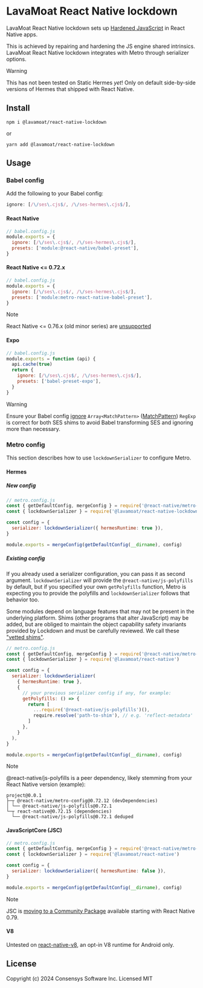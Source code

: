 # LavaMoat React Native lockdown

LavaMoat React Native lockdown sets up [Hardened JavaScript][hardened-js-ext] in React Native apps.

This is achieved by repairing and hardening the JS engine shared intrinsics. LavaMoat React Native lockdown integrates with Metro through serializer options.

> [!WARNING]
> This has not been tested on Static Hermes _yet_! Only on default side-by-side versions of Hermes that shipped with React Native.

## Install

```shell
npm i @lavamoat/react-native-lockdown
```

or

```shell
yarn add @lavamoat/react-native-lockdown
```

## Usage

### Babel config

Add the following to your Babel config:

```js
ignore: [/\/ses\.cjs$/, /\/ses-hermes\.cjs$/],
```

#### React Native

```js
// babel.config.js
module.exports = {
  ignore: [/\/ses\.cjs$/, /\/ses-hermes\.cjs$/],
  presets: ['module:@react-native/babel-preset'],
}
```

#### React Native <= 0.72.x

```js
// babel.config.js
module.exports = {
  ignore: [/\/ses\.cjs$/, /\/ses-hermes\.cjs$/],
  presets: ['module:metro-react-native-babel-preset'],
}
```

> [!NOTE]
> React Native <= 0.76.x (old minor series) are [unsupported][react-native-releases-support-ext]

#### Expo

```js
// babel.config.js
module.exports = function (api) {
  api.cache(true)
  return {
    ignore: [/\/ses\.cjs$/, /\/ses-hermes\.cjs$/],
    presets: ['babel-preset-expo'],
  }
}
```

> [!WARNING]
> Ensure your Babel config [ignore][babel-ignore-ext] `Array<MatchPattern>` ([MatchPattern][babel-matchpattern-ext]) `RegExp` is correct for both SES shims to avoid Babel transforming SES and ignoring more than necessary.

### Metro config

This section describes how to use `lockdownSerializer` to configure Metro.

#### Hermes

##### New config

```js
// metro.config.js
const { getDefaultConfig, mergeConfig } = require('@react-native/metro-config')
const { lockdownSerializer } = require('@lavamoat/react-native-lockdown')

const config = {
  serializer: lockdownSerializer({ hermesRuntime: true }),
}

module.exports = mergeConfig(getDefaultConfig(__dirname), config)
```

##### Existing config

If you already used a serializer configuration, you can pass it as second argument.
`lockdownSerializer` will provide the `@react-native/js-polyfills` by default, but if you specified your own `getPolyfills` function, Metro is expecting you to provide the polyfills and `lockdownSerializer` follows that behavior too.

Some modules depend on language features that may not be present in the underlying platform.
Shims (other programs that alter JavaScript) may be added, but are obliged to maintain the object capability safety invariants provided by Lockdown and must be carefully reviewed. We call these ["vetted shims"][vetted-shims-ext].

```js
// metro.config.js
const { getDefaultConfig, mergeConfig } = require('@react-native/metro-config')
const { lockdownSerializer } = require('@lavamoat/react-native')

const config = {
  serializer: lockdownSerializer(
    { hermesRuntime: true },
    {
      // your previous serializer config if any, for example:
      getPolyfills: () => {
        return [
          ...require('@react-native/js-polyfills')(),
          require.resolve('path-to-shim'), // e.g. 'reflect-metadata'
        ]
      },
    }
  ),
}

module.exports = mergeConfig(getDefaultConfig(__dirname), config)
```

> [!NOTE]
> @react-native/js-polyfills is a peer dependency, likely stemming from your React Native version (example):
>
> ```log
> project@0.0.1
> ├─┬ @react-native/metro-config@0.72.12 (devDependencies)
> │ └── @react-native/js-polyfills@0.72.1
> └─┬ react-native@0.72.15 (dependencies)
>   └── @react-native/js-polyfills@0.72.1 deduped
> ```

#### JavaScriptCore (JSC)

```js
// metro.config.js
const { getDefaultConfig, mergeConfig } = require('@react-native/metro-config')
const { lockdownSerializer } = require('@lavamoat/react-native')

const config = {
  serializer: lockdownSerializer({ hermesRuntime: false }),
}

module.exports = mergeConfig(getDefaultConfig(__dirname), config)
```

> [!NOTE]
> JSC is [moving to a Community Package][jsc-moving-to-community-package] available starting with React Native 0.79.

#### V8

Untested on [react-native-v8][react-native-v8-ext], an opt-in V8 runtime for Android only.

[babel-ignore-ext]: https://babeljs.io/docs/options#ignore
[babel-matchpattern-ext]: https://babeljs.io/docs/options#matchpattern
[hardened-js-ext]: https://hardenedjs.org
[jsc-moving-to-community-package]: https://reactnative.dev/blog/2025/04/08/react-native-0.79#jsc-moving-to-community-package
[react-native-releases-support-ext]: https://github.com/reactwg/react-native-releases/blob/main/docs/support.md
[react-native-v8-ext]: https://github.com/Kudo/react-native-v8
[vetted-shims-ext]: https://github.com/endojs/endo/blob/master/packages/ses/docs/guide.md#using-hardened-javascript-with-vetted-shims

## License

Copyright (c) 2024 Consensys Software Inc. Licensed MIT
